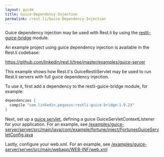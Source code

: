 ```yaml
---
layout: guide
title: Guice-Dependency-Injection
permalink: /rest.li/Guice-Dependency-Injection
---
```


Guice dependency injection may be used with Rest.li by using the [restli-guice-bridge](https://github.com/linkedin/rest.li/tree/master/restli-guice-bridge) module.

An example project using guice dependency injection is available in the Rest.li codebase:

https://github.com/linkedin/rest.li/tree/master/examples/guice-server

This example shows how Rest.li's GuiceRestliServlet may be used to run Rest.li servers with full guice dependency injection.

To use it, first add a dependency to the restli-guice-bridge module, for example:

```groovy
dependencies {
  compile "com.linkedin.pegasus:restli-guice-bridge:1.9.23"
}
```

Next, set up a [guice servlet](https://code.google.com/p/google-guice/wiki/Servlets), defining a guice GuiceServletContextListener for your application.  For an example, see [/examples/guice-server/server/src/main/java/com/example/fortune/inject/FortunesGuiceServletConfig.java](https://github.com/linkedin/rest.li/blob/master/examples/guice-server/server/src/main/java/com/example/fortune/inject/FortunesGuiceServletConfig.java)

Lastly, configure your web.xml. For an example, see [/examples/guice-server/server/src/main/webapp/WEB-INF/web.xml](https://github.com/linkedin/rest.li/blob/master/examples/guice-server/server/src/main/webapp/WEB-INF/web.xml)